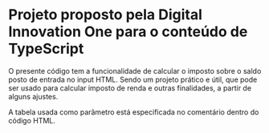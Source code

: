 # Projeto proposto pela Digital Innovation One para o conteúdo de TypeScript

O presente código tem a funcionalidade de calcular o imposto sobre o saldo posto de entrada no input HTML. Sendo um projeto prático e útil, que pode ser usado para calcular imposto de renda e outras finalidades, a partir de alguns ajustes.

A tabela usada como parâmetro está especificada no comentário dentro do código HTML.
